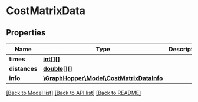 # CostMatrixData

## Properties
Name | Type | Description | Notes
------------ | ------------- | ------------- | -------------
**times** | [**int[][]**](array.md) |  | [optional] 
**distances** | [**double[][]**](array.md) |  | [optional] 
**info** | [**\GraphHopper\Model\CostMatrixDataInfo**](CostMatrixDataInfo.md) |  | [optional] 

[[Back to Model list]](../README.md#documentation-for-models) [[Back to API list]](../README.md#documentation-for-api-endpoints) [[Back to README]](../README.md)


